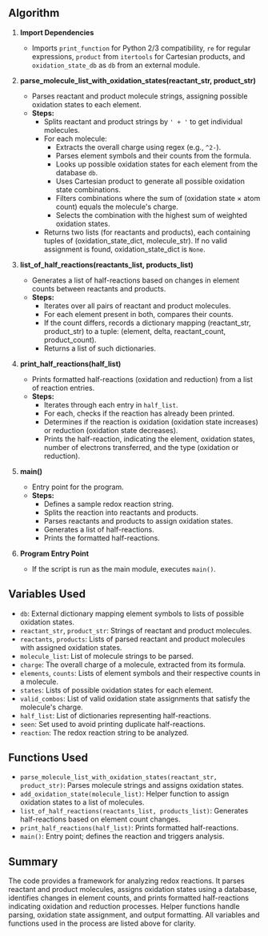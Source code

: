 Algorithm
---------

1. **Import Dependencies**
    - Imports `print_function` for Python 2/3 compatibility, `re` for regular expressions, `product` from `itertools` for Cartesian products, and `oxidation_state_db` as `db` from an external module.

2. **parse_molecule_list_with_oxidation_states(reactant_str, product_str)**
    - Parses reactant and product molecule strings, assigning possible oxidation states to each element.
    - **Steps:**
        - Splits reactant and product strings by `' + '` to get individual molecules.
        - For each molecule:
            - Extracts the overall charge using regex (e.g., `^2-`).
            - Parses element symbols and their counts from the formula.
            - Looks up possible oxidation states for each element from the database `db`.
            - Uses Cartesian product to generate all possible oxidation state combinations.
            - Filters combinations where the sum of (oxidation state × atom count) equals the molecule's charge.
            - Selects the combination with the highest sum of weighted oxidation states.
        - Returns two lists (for reactants and products), each containing tuples of (oxidation_state_dict, molecule_str). If no valid assignment is found, oxidation_state_dict is `None`.

3. **list_of_half_reactions(reactants_list, products_list)**
    - Generates a list of half-reactions based on changes in element counts between reactants and products.
    - **Steps:**
        - Iterates over all pairs of reactant and product molecules.
        - For each element present in both, compares their counts.
        - If the count differs, records a dictionary mapping (reactant_str, product_str) to a tuple: (element, delta, reactant_count, product_count).
        - Returns a list of such dictionaries.

4. **print_half_reactions(half_list)**
    - Prints formatted half-reactions (oxidation and reduction) from a list of reaction entries.
    - **Steps:**
        - Iterates through each entry in `half_list`.
        - For each, checks if the reaction has already been printed.
        - Determines if the reaction is oxidation (oxidation state increases) or reduction (oxidation state decreases).
        - Prints the half-reaction, indicating the element, oxidation states, number of electrons transferred, and the type (oxidation or reduction).

5. **main()**
    - Entry point for the program.
    - **Steps:**
        - Defines a sample redox reaction string.
        - Splits the reaction into reactants and products.
        - Parses reactants and products to assign oxidation states.
        - Generates a list of half-reactions.
        - Prints the formatted half-reactions.

6. **Program Entry Point**
    - If the script is run as the main module, executes `main()`.

Variables Used
--------------
- `db`: External dictionary mapping element symbols to lists of possible oxidation states.
- `reactant_str`, `product_str`: Strings of reactant and product molecules.
- `reactants`, `products`: Lists of parsed reactant and product molecules with assigned oxidation states.
- `molecule_list`: List of molecule strings to be parsed.
- `charge`: The overall charge of a molecule, extracted from its formula.
- `elements`, `counts`: Lists of element symbols and their respective counts in a molecule.
- `states`: Lists of possible oxidation states for each element.
- `valid_combos`: List of valid oxidation state assignments that satisfy the molecule's charge.
- `half_list`: List of dictionaries representing half-reactions.
- `seen`: Set used to avoid printing duplicate half-reactions.
- `reaction`: The redox reaction string to be analyzed.

Functions Used
--------------
- `parse_molecule_list_with_oxidation_states(reactant_str, product_str)`: Parses molecule strings and assigns oxidation states.
- `add_oxidation_state(molecule_list)`: Helper function to assign oxidation states to a list of molecules.
- `list_of_half_reactions(reactants_list, products_list)`: Generates half-reactions based on element count changes.
- `print_half_reactions(half_list)`: Prints formatted half-reactions.
- `main()`: Entry point; defines the reaction and triggers analysis.

Summary
-------
The code provides a framework for analyzing redox reactions. It parses reactant and product molecules, assigns oxidation states using a database, identifies changes in element counts, and prints formatted half-reactions indicating oxidation and reduction processes. Helper functions handle parsing, oxidation state assignment, and output formatting. All variables and functions used in the process are listed above for clarity.